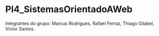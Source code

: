 # PI4_SistemasOrientadoAWeb
Integrantes do grupo: Marcus Rodrigues, Rafael Ferraz, Thiago Gilabel, Victor Santos.

